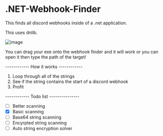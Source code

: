 # .NET-Webhook-Finder
This finds all discord webhooks inside of a .net application.


This uses dnlib.

![image](https://user-images.githubusercontent.com/74394136/131579723-e68ac57a-87ba-42f1-b638-198f0c3789bc.png)

You can drag your exe onto the webhook finder and it will work or you can open it then type the path of the target!


------------ How it works ------------
1. Loop through all of the strings
2. See if the string contains the start of a discord webhook
3. Profit

------------ Todo list ---------------
- [ ] Better scanning
- [x] Basic scanning
- [ ] Base64 string scanning
- [ ] Encyrpted string scanning
- [ ] Auto string encryption solver 
